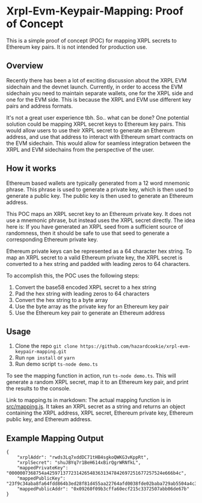 # Xrpl-Evm-Keypair-Mapping: Proof of Concept 

This is a simple proof of concept (POC) for mapping XRPL secrets to Ethereum key pairs. It is not intended for production use. 

## Overview
Recently there has been a lot of exciting discussion about the XRPL EVM sidechain and the devnet launch. Currently, in order to access the EVM sidechain you need to maintain separate wallets, one for the XRPL side and one for the EVM side. This is because the XRPL and EVM use different key pairs and address formats.

It's not a great user experience tbh. So.. what can be done? One potential solution could be mapping XRPL secret keys to Ethereum key pairs. This would allow users to use their XRPL secret to generate an Ethereum address, and use that address to interact with Ethereum smart contracts on the EVM sidechain. This would allow for seamless integration between the XRPL and EVM sidechains from the perspective of the user.

## How it works
Ethereum based wallets are typically generated from a 12 word mnemonic phrase. This phrase is used to generate a private key, which is then used to generate a public key. The public key is then used to generate an Ethereum address. 

This POC maps an XRPL secret key to an Ethereum private key. It does not use a mnemonic phrase, but instead uses the XRPL secret directly. The idea here is: If you have generated an XRPL seed from a sufficient source of randomness, then it should be safe to use that seed to generate a corresponding Ethereum private key.

Ethereum private keys can be represented as a 64 character hex string. To map an XRPL secret to a valid Ethereum private key, the XRPL secret is converted to a hex string and padded with leading zeros to 64 characters. 

To accomplish this, the POC uses the following steps:
1. Convert the base58 encoded XRPL secret to a hex string
2. Pad the hex string with leading zeros to 64 characters
3. Convert the hex string to a byte array
4. Use the byte array as the private key for an Ethereum key pair
5. Use the Ethereum key pair to generate an Ethereum address

## Usage
1. Clone the repo `git clone https://github.com/hazardcookie/xrpl-evm-keypair-mapping.git`
2. Run `npm install` or `yarn`
3. Run demo script `ts-node demo.ts`

To see the mapping function in action, run `ts-node demo.ts`. This will generate a random XRPL secret, map it to an Ethereum key pair, and print the results to the console.

Link to mapping.ts in markdown:
The actual mapping function is in [src/mapping.js](https://github.com/hazardcookie/xrpl-evm-keypair-mapping/blob/main/src/mapping.ts). It takes an XRPL secret as a string and returns an object containing the XRPL address, XRPL secret, Ethereum private key, Ethereum public key, and Ethereum address.

## Example Mapping Output
```
{
    "xrplAddr": "rwds3Lq7xddDC71tHB4sgkoQWKG3vKppRt",
    "xrplSecret": "shuJBYq7r1BeH614xBirQgrWRNfkL",
    "mappedPrivateKey": "0000007368754a4259713772314265483631347842697251677257524e666b4c",
    "mappedPublicKey": "23f9c34aba8fa64fdd864b3ed28f81d455aa22764afd0038fde02baba729ab5504a4c3a6a17c21a5d9c921af0f74147f736f86fc51b1e62c494faf98768fe48d",
    "mappedPublicAddr": "0x09260f09b3cffa60ecf215c3372507abb06de67b"
}
```
